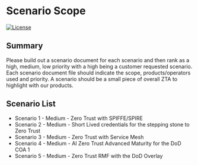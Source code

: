 # Scenario Scope

[![License](https://img.shields.io/badge/License-Apache%202.0-blue.svg)](https://opensource.org/licenses/Apache-2.0)

## Summary

Please build out a scenario document for each scenario and then rank as a high, medium, low priority with a high being a customer requested scenario.  Each scenario document file should indicate the scope, products/operators used and priority.  A scenario should be a small piece of overall ZTA to highlight with our products.

## Scenario List

* Scenario 1 - Medium - Zero Trust with SPIFFE/SPIRE
* Scenario 2 - Medium - Short Lived credentials for the stepping stone to Zero Trust
* Scenario 3 - Medium - Zero Trust with Service Mesh
* Scenario 4 - Medium - AI Zero Trust Advanced Maturity for the DoD COA 1
* Scenario 5 - Medium - Zero Trust RMF with the DoD Overlay